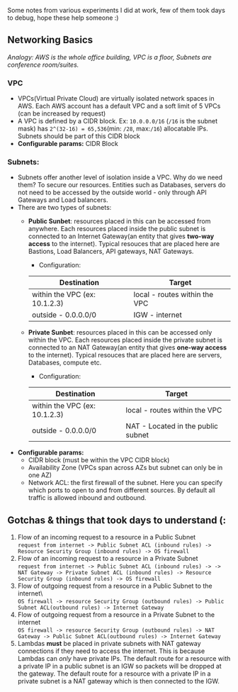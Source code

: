 
Some notes from various experiments I did at work, few of them took days to debug, hope these help someone :) 

## Networking Basics

*Analogy: AWS is the whole office building, VPC is a floor, Subnets are conference room/suites.*

### VPC
  - VPCs(Virtual Private Cloud) are virtually isolated network spaces in AWS. Each AWS account has a default VPC and a soft limit of 5 VPCs (can be increased by request)
  - A VPC is defined by a CIDR block. Ex: `10.0.0.0/16` (`/16` is the subnet mask) has `2^(32-16) = 65,536`(min: `/28`, max:`/16`) allocatable IPs. Subnets should be part of this CIDR block
  - **Configurable params:** CIDR Block
### Subnets:
  - Subnets offer another level of isolation inside a VPC. Why do we need them? To secure our resources. Entities such as Databases, servers do not need to be accessed by the outside world - only through API Gateways and Load balancers. 
  - There are two types of subnets:
    - **Public Sunbet**: resources placed in this can be accessed from anywhere. Each resources placed inside the public subnet is connected to an Internet Gateway(an entity that gives **two-way access** to the internet). Typical resouces that are placed here are Bastions, Load Balancers, API gateways, NAT Gateways.
         - Configuration: 
         
        | Destination | Target |
        | ---- | ---- |
        | within the VPC (ex: 10.1.2.3) | local - routes within the VPC |
        | outside - 0.0.0.0/0 | IGW - internet | 
    - **Private Sunbet**: resources placed in this can be accessed only within the VPC. Each resources placed inside the private subnet is connected to an NAT Gateway(an entity that gives **one-way access** to the internet). Typical resouces that are placed here are servers, Databases, compute etc.
         - Configuration: 
         
        | Destination | Target |
        | ---- | ---- |
        | within the VPC (ex: 10.1.2.3) | local - routes within the VPC |
        | outside - 0.0.0.0/0 | NAT - Located in the public subnet | 
 - **Configurable params:**
    - CIDR block (must be within the VPC CIDR block)
    - Availability Zone (VPCs span across AZs but subnet can only be in one AZ)
    - Network ACL: the first firewall of the subnet. Here you can specify which ports to open to and from different sources. By default all traffic is allowed inbound and outbound.

## Gotchas & things that took days to understand (: 

1. Flow of an incoming request to a resource in a Public Subnet\
   `request from internet -> Public Subnet ACL (inbound rules) -> Resource Security Group (inbound rules) -> OS firewall`
2. Flow of an incoming request to a resource in a Private Subnet\
   `request from internet -> Public Subnet ACL (inbound rules) -> -> NAT Gateway -> Private Subnet ACL (inbound rules) -> Resource Security Group (inbound rules) -> OS firewall`
3. Flow of outgoing request from a resource in a Public Subnet to the internet\  
   `OS firewall -> resource Security Group (outbound rules) -> Public Subnet ACL(outbound rules) -> Internet Gateway`
4. Flow of outgoing request from a resource in a Private Subnet to the internet\
   `OS firewall -> resource Security Group (outbound rules) -> NAT Gateway -> Public Subnet ACL(outbound rules) -> Internet Gateway`
5. Lambdas **must** be placed in private subnets with NAT gateway connections if they need to access the internet. This is because Lambdas can *only* have private IPs. The default route for a resource with a private IP in a public subnet is an IGW so packets will be dropped at the gateway. The default route for a resource with a private IP in a private subnet is a NAT gateway which is then connected to the IGW.
